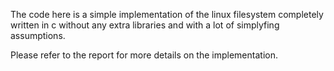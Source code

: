 The code here is a simple implementation of the linux filesystem completely written in c without any extra libraries and with a lot of simplyfing assumptions.

Please refer to the report for more details on the implementation.
